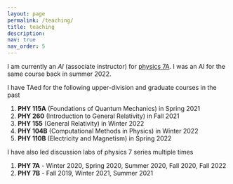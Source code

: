 ```yaml
---
layout: page
permalink: /teaching/
title: teaching
description:
nav: true
nav_order: 5
---
```


I am currently an *AI* (associate instructor) for [physics 7A](https://physics.ucdavis.edu/undergraduates/academic-information/physics-courses). I was an AI for the same course back in summer 2022.

I have TAed for the following upper-division and graduate courses in the past

1. **PHY 115A** (Foundations of Quantum Mechanics) in Spring 2021 
2. **PHY 260** (Introduction to General Relativity) in Fall 2021
3. **PHY 155** (General Relativity) in Winter 2022
4. **PHY 104B** (Computational Methods in Physics) in Winter 2022
5. **PHY 110B** (Electricity and Magnetism) in Spring 2022

I have also led discussion labs of physics 7 series multiple times

1. **PHY 7A** - Winter 2020, Spring 2020, Summer 2020, Fall 2020, Fall 2022
2. **PHY 7B** - Fall 2019, Winter 2021, Summer 2021
